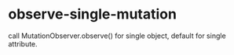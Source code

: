 # observe-single-mutation
call MutationObserver.observe() for single object, default for single attribute.
